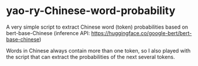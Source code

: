 # yao-ry-Chinese-word-probability

A very simple script to extract Chinese word (token) probabilities based on bert-base-Chinese (inference API: https://huggingface.co/google-bert/bert-base-chinese)

Words in Chinese always contain more than one token, so I also played with the script that can extract the probabilities of the next several tokens.
